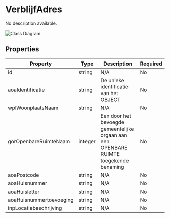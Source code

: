 # VerblijfAdres

No description available.

![Class Diagram](https://github.com/CommonGateway/CustomerInteractionBundle/blob/redesign/docs/schema/klant.verblijfAdres.svg)

## Properties

| Property | Type | Description | Required |
|----------|------|-------------|----------|
| id | string | N/A | No |
| aoaIdentificatie | string | De unieke identificatie van het OBJECT | No |
| wplWoonplaatsNaam | string | N/A | No |
| gorOpenbareRuimteNaam | integer | Een door het bevoegde gemeentelijke orgaan aan een OPENBARE RUIMTE toegekende benaming | No |
| aoaPostcode | string | N/A | No |
| aoaHuisnummer | string | N/A | No |
| aoaHuisletter | string | N/A | No |
| aoaHuisnummertoevoeging | string | N/A | No |
| inpLocatiebeschrijving | string | N/A | No |
